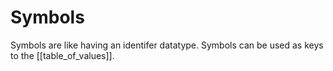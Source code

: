 # Symbols

Symbols are like having an identifer datatype. Symbols can be used as keys to the
[[table_of_values]].

